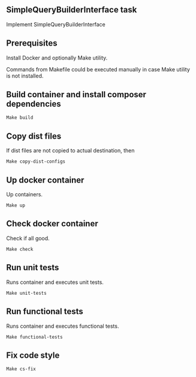 ## SimpleQueryBuilderInterface task

Implement SimpleQueryBuilderInterface

## Prerequisites

Install Docker and optionally Make utility.

Commands from Makefile could be executed manually in case Make utility is not installed.

## Build container and install composer dependencies

    Make build

## Copy dist files

If dist files are not copied to actual destination, then
    
    Make copy-dist-configs
        
## Up docker container

Up containers.

    Make up   
    
## Check docker container

Check if all good.

    Make check           

## Run unit tests

Runs container and executes unit tests.

    Make unit-tests

## Run functional tests

Runs container and executes functional tests.

    Make functional-tests
        
## Fix code style

    Make cs-fix
